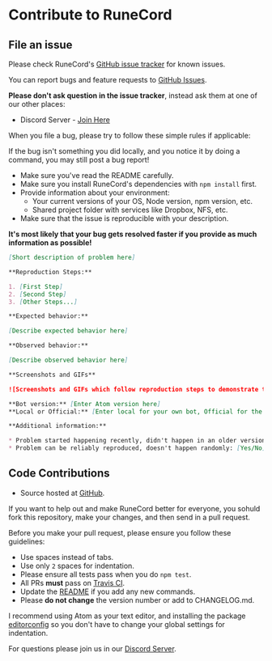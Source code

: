 Contribute to RuneCord
===================

File an issue
-------------

Please check RuneCord's [GitHub issue tracker](https://github.com/unlucky4ever/RuneCord/issues) for known issues.

You can report bugs and feature requests to [GitHub Issues](https://github.com/unlucky4ever/RuneCord/issues).

**Please don't ask question in the issue tracker**, instead ask them at one of our other places:

* Discord Server - [Join Here](https://discord.me/runecord)

When you file a bug, please try to follow these simple rules if applicable:

If the bug isn't something you did locally, and you notice it by doing a command, you may still post a bug report!

* Make sure you've read the README carefully.
* Make sure you install RuneCord's dependencies with `npm install` first.
* Provide information about your environment:
  * Your current versions of your OS, Node version, npm version, etc.
  * Shared project folder with services like Dropbox, NFS, etc.
* Make sure that the issue is reproducible with your description.

**It's most likely that your bug gets resolved faster if you provide as much information as possible!**

```markdown
[Short description of problem here]

**Reproduction Steps:**

1. [First Step]
2. [Second Step]
3. [Other Steps...]

**Expected behavior:**

[Describe expected behavior here]

**Observed behavior:**

[Describe observed behavior here]

**Screenshots and GIFs**

![Screenshots and GIFs which follow reproduction steps to demonstrate the problem](url)

**Bot version:** [Enter Atom version here]
**Local or Official:** [Enter local for your own bot, Official for the official bot]

**Additional information:**

* Problem started happening recently, didn't happen in an older version of RuneCord: [Yes/No]
* Problem can be reliably reproduced, doesn't happen randomly: [Yes/No]
```

Code Contributions
------------------
* Source hosted at [GitHub](https://github.com/unlucky4ever/RuneCord).

If you want to help out and make RuneCord better for everyone, you sohuld fork this repository, make your changes, and then send in a pull request.

Before you make your pull request, please ensure you follow these guidelines:
* Use spaces instead of tabs.
* Use only `2` spaces for indentation.
* Please ensure all tests pass when you do `npm test`.
* All PRs **must** pass on [Travis CI](https://travis-ci.org/unlucky4ever/RuneCord).
* Update the [README](https://github.com/unlucky4ever/RuneCord/blob/master/README.md) if you add any new commands.
* Please **do not change** the version number or add to CHANGELOG.md.

I recommend using Atom as your text editor, and installing the package [editorconfig](https://atom.io/packages/editorconfig) so you don't have to change your global settings for indentation.

For questions please join us in our [Discord Server](https://discord.me/runecord).

